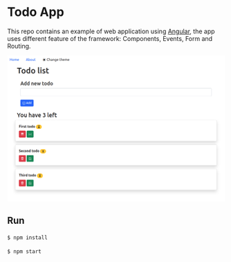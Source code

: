 # Todo App

This repo contains an example of web application using [Angular](https://angular.io/), the app uses different feature of the framework: Components, Events, Form and Routing.

![preview](./preview.png)


## Run

```
$ npm install

$ npm start
```